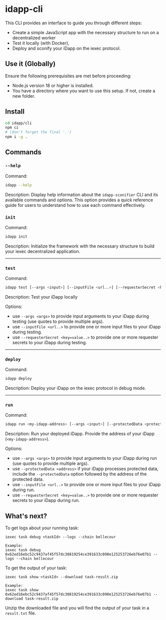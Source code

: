# idapp-cli

This CLI provides an interface to guide you through different steps:

- Create a simple JavaScript app with the necessary structure to run on a
  decentralized worker
- Test it locally (with Docker),
- Deploy and sconify your iDapp on the iexec protocol.

## Use it (Globally)

Ensure the following prerequisites are met before proceeding:

- Node.js version 18 or higher is installed.
- You have a directory where you want to use this setup. If not, create a new
  folder.

## Install

```sh
cd idapp/cli
npm ci
# (don't forget the final '.')
npm i -g .
```

## Commands

### `--help`

Command:

```bash
idapp --help
```

Description: Display help information about the `idapp-sconifier` CLI and its
available commands and options. This option provides a quick reference guide for
users to understand how to use each command effectively.

### `init`

Command:

```bash
idapp init
```

Description: Initialize the framework with the necessary structure to build your
iexec decentralized application.

---

### `test`

Command:

```bash
idapp test [--args <input>] [--inputFile <url..>] [--requesterSecret <key=value..>]
```

Description: Test your iDapp locally

Options:

- use `--args <args>` to provide input arguments to your iDapp during testing
  (use quotes to provide multiple args).
- use `--inputFile <url..>` to provide one or more input files to your iDapp
  during testing.
- use `--requesterSecret <key=value..>` to provide one or more requester secrets
  to your iDapp during testing.

---

### `deploy`

Command:

```bash
idapp deploy
```

Description: Deploy your iDapp on the iexec protocol in debug mode.

---

### `run`

Command:

```bash
idapp run <my-idapp-address> [--args <input>] [--protectedData <protectedData-address>] [--inputFile <url..>] [--requesterSecret <key=value..>]
```

Description: Run your deployed iDapp. Provide the address of your iDapp
(`<my-idapp-address>`).

Options:

- use `--args <args>` to provide input arguments to your iDapp during run (use
  quotes to provide multiple args).
- use `--protectedData <address>` if your iDapp processes protected data,
  include the `--protectedData` option followed by the address of the protected
  data.
- use `--inputFile <url..>` to provide one or more input files to your iDapp
  during run.
- use `--requesterSecret <key=value..>` to provide one or more requester secrets
  to your iDapp during run.

## What's next?

To get logs about your running task:

```
iexec task debug <taskId> --logs --chain bellecour

Example:
iexec task debug 0x62ed16ebc52c9437af45f57dc30819254ce391633c090e125253726eb76e07b1 --logs --chain bellecour
```

To get the output of your task:

```
iexec task show <taskId> --download task-result.zip

Example:
iexec task show 0x62ed16ebc52c9437af45f57dc30819254ce391633c090e125253726eb76e07b1 --download task-result.zip
```

Unzip the downloaded file and you will find the output of your task in a
`result.txt` file.
